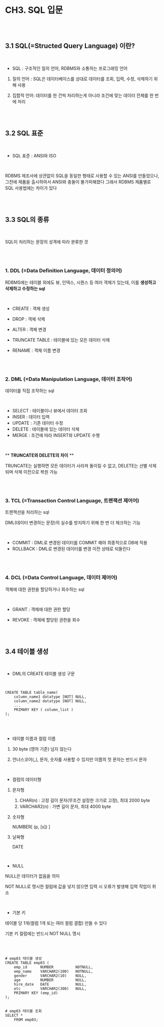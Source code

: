 # CH3. SQL 입문

<br>

<br>

## 3.1 SQL(=Structed Query Language) 이란?

<br>

- SQL : 구조적인 질의 언어, RDBMS와 소통하는 프로그래밍 언어

1. 질의 언어 : SQL은 데이터베이스를 상대로 데이터를 조회, 입력, 수정, 삭제하기 위해 사용

2. 집합적 언어: 데이터를 한 건씩 처리하는게 아니라 조건에 맞는 데이터 전체를 한 번에 처리

<br>

<br>

## 3.2 SQL 표준

<br>

- SQL 표준 : ANSI와 ISO

<br>

RDBMS 제조사에 상관없이 SQL을 동일한 형태로 사용할 수 있는 ANSI를 만들었으나, 그전에 제품을 출시하여서 ANSI와 충돌이 불가피해졌다 그래서 RDBMS 제품별로 SQL 사용법에는 차이가 있다

<br>

<br>

## 3.3 SQL의 종류

<br>

SQL이 처리하는 문장의 성격에 따라 분류한 것

<br>

<br>

### 1. DDL (=Data Definition Language, 데이터 정의어)

RDBMS에는 테이블 외에도 뷰, 인덱스, 시퀀스 등 여러 객체가 있는데, 이를 **생성하고 삭제하고 수정하는 sql**

<br>

- CREATE : 객체 생성

- DROP : 객체 삭제
- ALTER : 객체 변경
- TRUNCATE TABLE : 테이블에 있는 모든 데이터 삭제
- RENAME : 객체 이름 변경

<br>

<br>

### 2. DML (=Data Manipulation Language, 데이터 조작어)

데이터를 직접 조작하는 sql

<br>

- SELECT : 테이블이나 뷰에서 데이터 조회
- INSER : 데이터 입력
- UPDATE : 기존 데이터 수정
- DELETE : 테이블에 있는 데이터 삭제
- MERGE : 조건에 따라 INSERT와 UPDATE 수행

<br>

** **TRUNCATE와 DELETE의 차이** **

TRUNCATE는 실행하면 모든 데이터가 사라져 돌이킬 수 없고, DELETE는 선별 삭제되며 삭제 이전으로 복원 가능

<br>

<br>

### 3. TCL (=Transaction Control Language, 트랜잭션 제어어)

트랜잭션을 처리하는 sql

DML(데이터 변경하는 문장)의 실수를 방지하기 위해 한 번 더 체크하는 기능

<br>

- COMMIT : DML로 변경된 데이터를 COMMIT 해야 최종적으로 DB에 적용
- ROLLBACK : DML로 변경된 데이터를 변경 이전 상태로 되돌린다

<br>

<br>

### 4. DCL (=Data Control Language, 데이터 제어어)

객체에 대한 권한을 할당하거나 회수하는 sql

<br>

- GRANT : 객체에 대한 권한 할당

- REVOKE : 객체에 할당된 권한을 회수

<br>

<br>

## 3.4 테이블 생성

<br>

- DML의 CREATE 테이블 생성 구문

<br>

``` mysql
CREATE TABLE table_name(
	column_name1 datatype [NOT] NULL,
    column_name2 datatype [NOT] NULL,
    ...
    PRIMARY KEY ( column_list )
);
```

<br>

<br>

- 테이블 이름과 컬럼 이름

1. 30 byte (영어 기준) 넘지 않는다

2. 언너스코어(_), 문자, 숫자를 사용할 수 있지만 이름의 첫 문자는 반드시 문자

<br>

- 컬럼의 데이터형

1. 문자형 

   1. CHAR(n) : 고정 길이 문자(무조건 설정한 크기로 고정), 최대 2000 byte
   2. VARCHAR2(n) : 가변 길이 문자, 최대 4000 byte

2. 숫자형

   NUMBER[ (p, [s]) ]

3. 날짜형

   DATE

<br>

- NULL

NULL은 데이터가 없음을 의미

NOT NULL로 명시한 컬럼에 값을 넣지 않으면 입력 시 오류가 발생해 입력 작업이 취소

<br>

- 기본 키

테이블 당 1개(컬럼 1개 또는 여러 컬럼 결합) 만들 수 있다

기본 키 컬럼에는 반드시 NOT NULL 명시

<br>

<br>

``` mysql
# emp03 테이블 생성
CREATE TABLE emp03 (
	emp_id		NUMBER			NOTNULL,
    emp_name	VARCHAR2(100)	NOTNULL,
    gender		VARCHAR2(10)	NULL,
    age			NUMBER			NULL,
    hire_date	DATE			NULL,
    etc			VARCHAR2(300)	NULL,
    PRIMARY KEY (emp_id)
);


# emp03 테이블 조회
SELECT *
	FROM emp03;
```

<br>